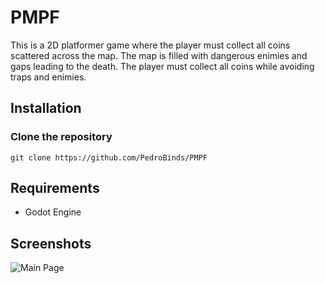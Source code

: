 # PMPF
This is a 2D platformer game where the player must collect all coins scattered across the map.
The map is filled with dangerous enimies and gaps leading to the death.
The player must collect all coins while avoiding traps and enimies.

## Installation
### Clone the repository

	git clone https://github.com/PedroBinds/PMPF

## Requirements
* Godot Engine

## Screenshots
![Main Page](MainPageScreenshot.png)
